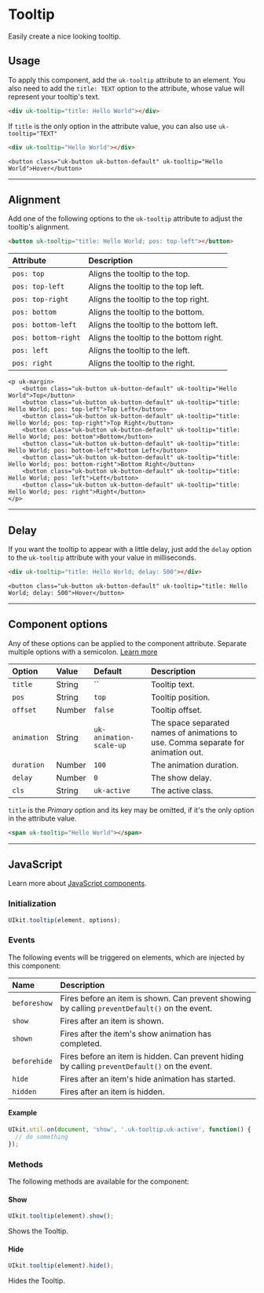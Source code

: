 # Tooltip

<p class="uk-text-lead">Easily create a nice looking tooltip.</p>

## Usage

To apply this component, add the `uk-tooltip` attribute to an element. You also need to add the `title: TEXT` option to the attribute, whose value will represent your tooltip's text.

```html
<div uk-tooltip="title: Hello World"></div>
```

If `title` is the only option in the attribute value, you can also use `uk-tooltip="TEXT"`

```html
<div uk-tooltip="Hello World"></div>
```

```example
<button class="uk-button uk-button-default" uk-tooltip="Hello World">Hover</button>
```

***

## Alignment

Add one of the following options to the `uk-tooltip` attribute to adjust the tooltip's alignment.

```html
<button uk-tooltip="title: Hello World; pos: top-left"></button>
```

| Attribute           | Description                             |
|:--------------------|:----------------------------------------|
| `pos: top`          | Aligns the tooltip to the top.          |
| `pos: top-left`     | Aligns the tooltip to the top left.     |
| `pos: top-right`    | Aligns the tooltip to the top right.    |
| `pos: bottom`       | Aligns the tooltip to the bottom.       |
| `pos: bottom-left`  | Aligns the tooltip to the bottom left.  |
| `pos: bottom-right` | Aligns the tooltip to the bottom right. |
| `pos: left`         | Aligns the tooltip to the left.         |
| `pos: right`        | Aligns the tooltip to the right.        |

```example
<p uk-margin>
    <button class="uk-button uk-button-default" uk-tooltip="Hello World">Top</button>
    <button class="uk-button uk-button-default" uk-tooltip="title: Hello World; pos: top-left">Top Left</button>
    <button class="uk-button uk-button-default" uk-tooltip="title: Hello World; pos: top-right">Top Right</button>
    <button class="uk-button uk-button-default" uk-tooltip="title: Hello World; pos: bottom">Bottom</button>
    <button class="uk-button uk-button-default" uk-tooltip="title: Hello World; pos: bottom-left">Bottom Left</button>
    <button class="uk-button uk-button-default" uk-tooltip="title: Hello World; pos: bottom-right">Bottom Right</button>
    <button class="uk-button uk-button-default" uk-tooltip="title: Hello World; pos: left">Left</button>
    <button class="uk-button uk-button-default" uk-tooltip="title: Hello World; pos: right">Right</button>
</p>
```

***

## Delay

If you want the tooltip to appear with a little delay, just add the `delay` option to the `uk-tooltip` attribute with your value in milliseconds.

```html
<div uk-tooltip="title: Hello World; delay: 500"></div>
```

```example
<button class="uk-button uk-button-default" uk-tooltip="title: Hello World; delay: 500">Hover</button>
```

***

## Component options

Any of these options can be applied to the component attribute. Separate multiple options with a semicolon. [Learn more](javascript.md#component-configuration)

| Option      | Value  | Default                 | Description                                                                       |
|:------------|:-------|:------------------------|:----------------------------------------------------------------------------------|
| `title`     | String | ``                      | Tooltip text.                                                                 |
| `pos`       | String | `top`                   | Tooltip position.                                                                 |
| `offset`    | Number | `false`                 | Tooltip offset.                                                        |
| `animation` | String | `uk-animation-scale-up` | The space separated names of animations to use. Comma separate for animation out. |
| `duration`  | Number | `100`                   | The animation duration.                                                           |
| `delay`     | Number | `0`                     | The show delay.                                                                   |
| `cls`       | String | `uk-active`             | The active class.                                                                 |

`title` is the _Primary_ option and its key may be omitted, if it's the only option in the attribute value.

```html
<span uk-tooltip="Hello World"></span>
```

***

## JavaScript

Learn more about [JavaScript components](javascript.md#programmatic-use).

### Initialization

```js
UIkit.tooltip(element, options);
```

### Events

The following events will be triggered on elements, which are injected by this component:

| Name         | Description                                                              |
|:-------------|:-------------------------------------------------------------------------|
| `beforeshow` | Fires before an item is shown. Can prevent showing by calling `preventDefault()` on the event. |
| `show`       | Fires after an item is shown.                                            |
| `shown`      | Fires after the item's show animation has completed.                     |
| `beforehide` | Fires before an item is hidden. Can prevent hiding by calling `preventDefault()` on the event. |
| `hide`       | Fires after an item's hide animation has started.                        |
| `hidden`     | Fires after an item is hidden.                                           |

#### Example

```javascript
UIkit.util.on(document, 'show', '.uk-tooltip.uk-active', function() {
  // do something
});
```

### Methods

The following methods are available for the component:

#### Show

```js
UIkit.tooltip(element).show();
```

Shows the Tooltip.

#### Hide

```js
UIkit.tooltip(element).hide();
```

Hides the Tooltip.
